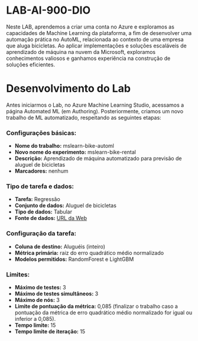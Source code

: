 # LAB-AI-900-DIO
Neste LAB, aprendemos a criar uma conta no Azure e exploramos as capacidades de Machine Learning da plataforma, a fim de desenvolver uma automação prática no AutoML, relacionada ao contexto de uma empresa que aluga bicicletas. 
Ao aplicar implementações e soluções escaláveis de aprendizado de máquina na nuvem da Microsoft, exploramos conhecimentos valiosos e ganhamos experiência na construção de soluções eficientes.

# Desenvolvimento do Lab
Antes iniciarmos o Lab, no Azure Machine Learning Studio, acessamos a página Automated ML (em Authoring). Posteriormente, criamos um novo trabalho de ML automatizado, respeitando as seguintes etapas:

### Configurações básicas:
- **Nome do trabalho:** mslearn-bike-automl
- **Novo nome do experimento:** mslearn-bike-rental
- **Descrição:** Aprendizado de máquina automatizado para previsão de aluguel de bicicletas
- **Marcadores:** nenhum

### Tipo de tarefa e dados:
- **Tarefa:** Regressão
- **Conjunto de dados:** Aluguel de bicicletas
- **Tipo de dados:** Tabular
- **Fonte de dados:** [URL da Web](https://aka.ms/bike-rentals)

### Configuração da tarefa:
- **Coluna de destino:** Aluguéis (inteiro)
- **Métrica primária:** raiz do erro quadrático médio normalizado
- **Modelos permitidos:** RandomForest e LightGBM

### Limites:
- **Máximo de testes:** 3
- **Máximo de testes simultâneos:** 3
- **Máximo de nós:** 3
- **Limite de pontuação da métrica:** 0,085 (finalizar o trabalho caso a pontuação da métrica de erro quadrático médio normalizado for igual ou inferior a 0,085).
- **Tempo limite:** 15
- **Tempo limite de iteração:** 15

